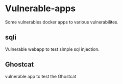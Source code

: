 # Vulnerable-apps

Some vulnerables docker apps to various vulnerabilites.

## sqli
Vulnerable webapp to test simple sql injection.

## Ghostcat

vulnerable app to test the Ghostcat 
